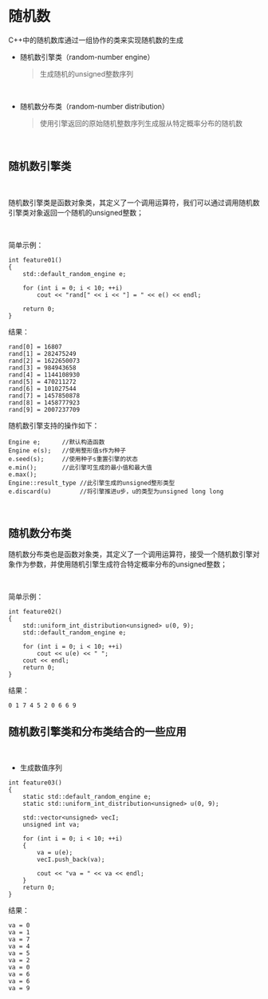 # 随机数

C++中的随机数库通过一组协作的类来实现随机数的生成

* 随机数引擎类（random-number engine）
    > 生成随机的unsigned整数序列

</br>

* 随机数分布类（random-number distribution）
    > 使用引擎返回的原始随机整数序列生成服从特定概率分布的随机数

</br>

## 随机数引擎类

</br>

随机数引擎类是函数对象类，其定义了一个调用运算符，我们可以通过调用随机数引擎类对象返回一个随机的unsigned整数；

</br>

简单示例：
```
int feature01()
{
    std::default_random_engine e;

    for (int i = 0; i < 10; ++i)
        cout << "rand[" << i << "] = " << e() << endl;

    return 0;
}
```
结果：
```
rand[0] = 16807
rand[1] = 282475249
rand[2] = 1622650073
rand[3] = 984943658
rand[4] = 1144108930
rand[5] = 470211272
rand[6] = 101027544
rand[7] = 1457850878
rand[8] = 1458777923
rand[9] = 2007237709
```

随机数引擎支持的操作如下：
```
Engine e;      //默认构造函数
Engine e(s);   //使用整形值s作为种子
e.seed(s);     //使用种子s重置引擎的状态
e.min();       //此引擎可生成的最小值和最大值
e.max();
Engine::result_type //此引擎生成的unsigned整形类型
e.discard(u)        //将引擎推进u步，u的类型为unsigned long long
```

</br>

## 随机数分布类

随机数分布类也是函数对象类，其定义了一个调用运算符，接受一个随机数引擎对象作为参数，并使用随机引擎生成符合特定概率分布的unsigned整数；

</br>

简单示例：
```
int feature02()
{
    std::uniform_int_distribution<unsigned> u(0, 9);
    std::default_random_engine e;

    for (int i = 0; i < 10; ++i)
        cout << u(e) << " ";
    cout << endl;
    return 0;
}
```
结果：
```
0 1 7 4 5 2 0 6 6 9 
```

## 随机数引擎类和分布类结合的一些应用

</br>

* 生成数值序列

```
int feature03()
{
    static std::default_random_engine e;
    static std::uniform_int_distribution<unsigned> u(0, 9);

    std::vector<unsigned> vecI;
    unsigned int va;

    for (int i = 0; i < 10; ++i)
    {
        va = u(e);
        vecI.push_back(va);

        cout << "va = " << va << endl;
    }
    return 0;
}
```
结果：
```
va = 0
va = 1
va = 7
va = 4
va = 5
va = 2
va = 0
va = 6
va = 6
va = 9
```








